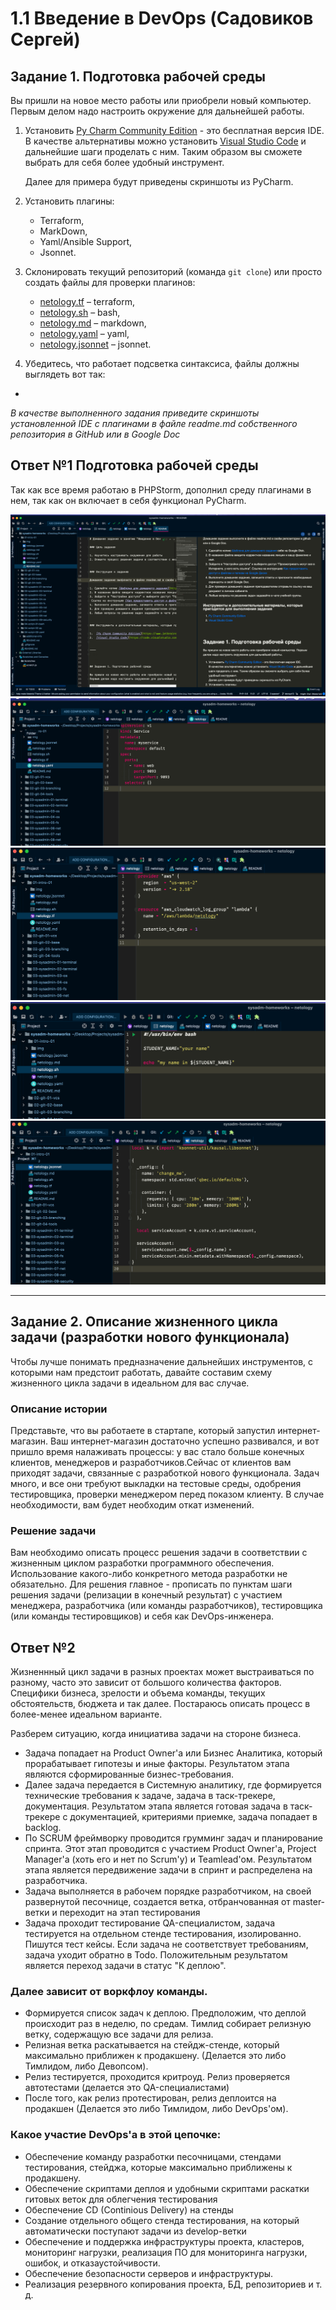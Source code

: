 # 1.1 Введение в DevOps (Садовиков Сергей)


## Задание 1. Подготовка рабочей среды

Вы пришли на новое место работы или приобрели новый компьютер.
Первым делом надо настроить окружение для дальнейшей работы. 

1. Установить [Py Charm Community Edition](https://www.jetbrains.com/ru-ru/pycharm/download/) - это бесплатная версия IDE.   
В качестве альтернативы можно установить [Visual Studio Code](https://code.visualstudio.com/Download) и дальнейшие шаги проделать с ним. Таким образом вы сможете выбрать для себя более удобный инструмент.

   Далее для примера будут приведены скриншоты из PyCharm.

2. Установить плагины:
    - Terraform,
    - MarkDown,
    - Yaml/Ansible Support,
    - Jsonnet.
3. Склонировать текущий репозиторий (команда `git clone`) или просто создать файлы для проверки плагинов:
    - [netology.tf](netology.tf) – terraform,
    - [netology.sh](netology.sh) – bash,
    - [netology.md](netology.md) – markdown, 
    - [netology.yaml](netology.yaml) – yaml,
    - [netology.jsonnet](netology.jsonnet) – jsonnet.
4. Убедитесь, что работает подсветка синтаксиса, файлы должны выглядеть вот так:
-

*В качестве выполненного задания приведите скриншоты установленной IDE с плагинами в файле readme.md собственного репозитория в GitHub или в Google Doc*

## Ответ №1 Подготовка рабочей среды

Так как все время работаю в PHPStorm, дополнил среду плагинами в нем, так как он включает в себя функционал PyCharm.

<img src="1.png">
<img src="2.png">
<img src="3.png">
<img src="4.png">
<img src="5.png">

----

## Задание 2. Описание жизненного цикла задачи (разработки нового функционала)

Чтобы лучше понимать предназначение дальнейших инструментов, с которыми нам предстоит работать, давайте 
составим схему жизненного цикла задачи в идеальном для вас случае.

### Описание истории

Представьте, что вы работаете в стартапе, который запустил интернет-магазин. Ваш интернет-магазин достаточно успешно развивался, и вот пришло время налаживать процессы: у вас стало больше конечных клиентов, менеджеров и разработчиков.Сейчас от клиентов вам приходят задачи, связанные с разработкой нового функционала. Задач много, и все они требуют выкладки на тестовые среды, одобрения тестировщика, проверки менеджером перед показом клиенту. В случае необходимости, вам будет необходим откат изменений. 

### Решение задачи

Вам необходимо описать процесс решения задачи в соответствии с жизненным циклом разработки программного обеспечения. Использование какого-либо конкретного метода разработки не обязательно. Для решения главное - прописать по пунктам шаги решения задачи (релизации в конечный результат) с участием менеджера, разработчика (или команды разработчиков), тестировщика (или команды тестировщиков) и себя как DevOps-инженера. 


## Ответ №2 

Жизненнный цикл задачи в разных проектах может выстраиваться по разному, часто это зависит от большого количества факторов. Специфики бизнеса, зрелости и объема команды, текущих обстоятельств, бюджета и так далее. Постараюсь описать процесс в более-менее идеальном варианте. 

Разберем ситуацию, когда инициатива задачи на стороне бизнеса. 
- Задача попадает на Product Owner'a или Бизнес Аналитика, который прорабатывает гипотезы и иные факторы. Результатом этапа являются сформированные бизнес-требования.
- Далее задача передается в Системную аналитику, где формируется технические требования к задаче, задача в таск-трекере, документация. Результатом этапа является готовая задача в таск-трекере с документацией, критериями приемке, задача попадает в backlog.
- По SCRUM фреймворку проводится грумминг задач и планирование спринта. Этот этап проводится с участием Product Owner'а, Project Manager'a (хоть его и нет по Scrum'у) и Teamlead'ом. Результатом этапа является передвижение задачи в спринт и распределена на разработчика. 
- Задача выполняется в рабочем порядке разработчиком, на своей развернутой песочнице, создается ветка, отбранчованная от master-ветки и переходит на этап тестирования
- Задача проходит тестирование QA-специалистом, задача тестируется на отдельном стенде тестирования, изолированно. Пишутся тест кейсы. Если задача не соответствует требованиям, задача уходит обратно в Todo. Положительным результатом является переход задачи в статус "К деплою". 

### Далее зависит от воркфлоу команды. 

- Формируется список задач к деплою. Предположим, что деплой происходит раз в неделю, по средам. Тимлид собирает релизную ветку, содержащую все задачи для релиза. 
- Релизная ветка раскатывается на стейдж-стенде, который максимально приближен к продакшену. (Делается это либо Тимлидом, либо Девопсом). 
- Релиз тестируется, проходится критроуд. Релиз проверяется автотестами  (делается это QA-специалистами)
- После того, как релиз протестирован, релиз деплоится на продакшен (Делается это либо Тимлидом, либо DevOps'ом). 

### Какое участие DevOps'а в этой цепочке:
- Обеспечение команду разработки песочницами, стендами тестирования, стейджа, которые максимально приближены к продакшену. 
- Обеспечение скриптами деплоя и удобными скриптами раскатки гитовых веток для облегчения тестирования
- Обеспечение CD (Continious Delivery) на стенды
- Создание отдельного общего стенда тестирования, на который автоматически поступают задачи из develop-ветки
- Обеспечение и поддержка инфраструктуры проекта, кластеров, мониторинг нагрузки, реализация ПО для мониторинга нагрузки, ошибок, и отказаустойчивости. 
- Обеспечение безопасности серверов и инфраструктуры. 
- Реализация резервного копирования проекта, БД, репозиториев и т. д. 






